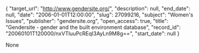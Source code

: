 {
  "target_url": "http://www.gendersite.org/", 
  "description": null, 
  "end_date": null, 
  "date": "2006-01-01T12:00:00", 
  "slug": 27099216, 
  "subject": "Women's Issues", 
  "publisher": "gendersite.org", 
  "open_access": true, 
  "title": "Gendersite - gender and the built environment database", 
  "record_id": "20060101T120000/nxVTluuPcREqI3AyLn9M8g==", 
  "start_date": null
}

None